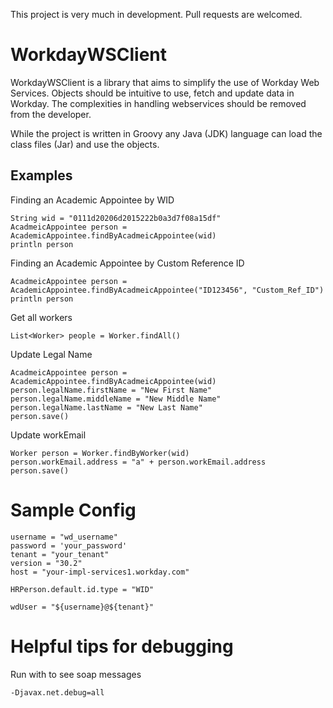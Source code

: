 This project is very much in development. Pull requests are welcomed.  


# WorkdayWSClient

WorkdayWSClient is a library that aims to simplify the use of Workday Web Services. Objects should be intuitive to use, 
fetch and update data in Workday. The complexities in handling webservices should be removed from the developer. 

While the project is written in Groovy any Java (JDK) language can load the class files (Jar) and use the objects. 

## Examples
Finding an Academic Appointee by WID

```$xslt
String wid = "0111d20206d2015222b0a3d7f08a15df"
AcadmeicAppointee person = AcademicAppointee.findByAcadmeicAppointee(wid)
println person

```

Finding an Academic Appointee by Custom Reference ID

```$xslt
AcadmeicAppointee person = AcademicAppointee.findByAcadmeicAppointee("ID123456", "Custom_Ref_ID")
println person

```

Get all workers

```$xslt
List<Worker> people = Worker.findAll()

```

Update Legal Name

```$xslt
AcadmeicAppointee person = AcademicAppointee.findByAcadmeicAppointee(wid)
person.legalName.firstName = "New First Name"
person.legalName.middleName = "New Middle Name"
person.legalName.lastName = "New Last Name"
person.save()
```

Update workEmail

```$xslt
Worker person = Worker.findByWorker(wid)
person.workEmail.address = "a" + person.workEmail.address
person.save()
```

# Sample Config
```$xslt
username = "wd_username"
password = 'your_password'
tenant = "your_tenant"
version = "30.2"
host = "your-impl-services1.workday.com"

HRPerson.default.id.type = "WID"

wdUser = "${username}@${tenant}"

```

# Helpful tips for debugging
Run with to see soap messages
```$xslt
-Djavax.net.debug=all

```